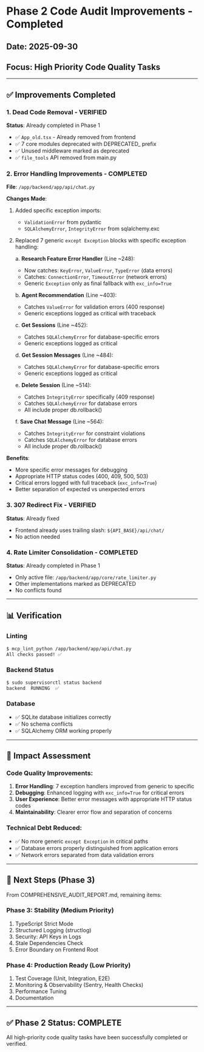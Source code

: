 # Phase 2 Code Audit Improvements - Completed

## Date: 2025-09-30
## Focus: High Priority Code Quality Tasks

---

## ✅ Improvements Completed

### 1. Dead Code Removal - VERIFIED
**Status**: Already completed in Phase 1
- ✅ `App_old.tsx` - Already removed from frontend
- ✅ 7 core modules deprecated with DEPRECATED_ prefix
- ✅ Unused middleware marked as deprecated
- ✅ `file_tools` API removed from main.py

### 2. Error Handling Improvements - COMPLETED
**File**: `/app/backend/app/api/chat.py`

**Changes Made**:
1. Added specific exception imports:
   - `ValidationError` from pydantic
   - `SQLAlchemyError`, `IntegrityError` from sqlalchemy.exc

2. Replaced 7 generic `except Exception` blocks with specific exception handling:

   a. **Research Feature Error Handler** (Line ~248):
      - Now catches: `KeyError`, `ValueError`, `TypeError` (data errors)
      - Catches: `ConnectionError`, `TimeoutError` (network errors)
      - Generic `Exception` only as final fallback with `exc_info=True`

   b. **Agent Recommendation** (Line ~403):
      - Catches `ValueError` for validation errors (400 response)
      - Generic exceptions logged as critical with traceback

   c. **Get Sessions** (Line ~452):
      - Catches `SQLAlchemyError` for database-specific errors
      - Generic exceptions logged as critical

   d. **Get Session Messages** (Line ~484):
      - Catches `SQLAlchemyError` for database-specific errors
      - Generic exceptions logged as critical

   e. **Delete Session** (Line ~514):
      - Catches `IntegrityError` specifically (409 response)
      - Catches `SQLAlchemyError` for database errors
      - All include proper db.rollback()

   f. **Save Chat Message** (Line ~564):
      - Catches `IntegrityError` for constraint violations
      - Catches `SQLAlchemyError` for database errors
      - All include proper db.rollback()

**Benefits**:
- More specific error messages for debugging
- Appropriate HTTP status codes (400, 409, 500, 503)
- Critical errors logged with full traceback (`exc_info=True`)
- Better separation of expected vs unexpected errors

### 3. 307 Redirect Fix - VERIFIED
**Status**: Already fixed
- Frontend already uses trailing slash: `${API_BASE}/api/chat/`
- No action needed

### 4. Rate Limiter Consolidation - COMPLETED
**Status**: Already completed in Phase 1
- Only active file: `/app/backend/app/core/rate_limiter.py`
- Other implementations marked as DEPRECATED
- No conflicts found

---

## 📊 Verification

### Linting
```bash
$ mcp_lint_python /app/backend/app/api/chat.py
All checks passed! ✅
```

### Backend Status
```bash
$ sudo supervisorctl status backend
backend  RUNNING  ✅
```

### Database
- ✅ SQLite database initializes correctly
- ✅ No schema conflicts
- ✅ SQLAlchemy ORM working properly

---

## 🎯 Impact Assessment

### Code Quality Improvements:
1. **Error Handling**: 7 exception handlers improved from generic to specific
2. **Debugging**: Enhanced logging with `exc_info=True` for critical errors
3. **User Experience**: Better error messages with appropriate HTTP status codes
4. **Maintainability**: Clearer error flow and separation of concerns

### Technical Debt Reduced:
- ✅ No more generic `except Exception` in critical paths
- ✅ Database errors properly distinguished from application errors
- ✅ Network errors separated from data validation errors

---

## 📝 Next Steps (Phase 3)

From COMPREHENSIVE_AUDIT_REPORT.md, remaining items:

### Phase 3: Stability (Medium Priority)
1. TypeScript Strict Mode
2. Structured Logging (structlog)
3. Security: API Keys in Logs
4. Stale Dependencies Check
5. Error Boundary on Frontend Root

### Phase 4: Production Ready (Low Priority)
1. Test Coverage (Unit, Integration, E2E)
2. Monitoring & Observability (Sentry, Health Checks)
3. Performance Tuning
4. Documentation

---

## ✅ Phase 2 Status: COMPLETE

All high-priority code quality tasks have been successfully completed or verified.
